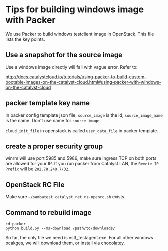 # Tips for building windows image with Packer

We use Packer to build windows testclient image in OpenStack. This file lists
the key points.

## Use a snapshot for the source image

Use a windows image directly will fail with vague error. Refer to:

http://docs.catalystcloud.io/tutorials/using-packer-to-build-custom-bootable-images-on-the-catalyst-cloud.html#using-packer-with-windows-on-the-catalyst-cloud

## packer template key name

In packer config template json file, `source_image` is the id, `source_image_name`
is the name. Don't use name for `source_image`.

`cloud_init_file` in openstack is called `user_data_file` in packer template.

## create a proper security group
winrm will use port 5985 and 5986, make sure Ingress TCP on both ports are allowed
for your IP.  If you run packer from Catalyst LAN, the `Remote IP Prefix` will be
`202.78.240.7/32`.

## OpenStack RC File

Make sure `~/sambatest.catalyst.net.nz-openrc.sh` exists.

## Command to rebuild image

```
cd packer
python build.py --ms-download /path/to/downloads/
```

So far, the only file we need  is vstf_testagent.exe.
For all other windows pcakges, we will download them, or install via chocolatey.
